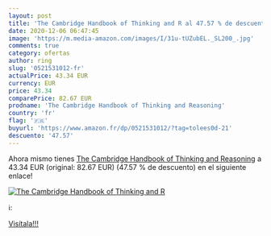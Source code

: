 ```yaml
---
layout: post
title: 'The Cambridge Handbook of Thinking and R al 47.57 % de descuento'
date: 2020-12-06 06:47:45
image: 'https://m.media-amazon.com/images/I/31u-tUZubEL._SL200_.jpg'
comments: true
category: ofertas
author: ring
slug: '0521531012-fr'
actualPrice: 43.34 EUR
currency: EUR
price: 43.34
comparePrice: 82.67 EUR
prodname: 'The Cambridge Handbook of Thinking and Reasoning'
country: 'fr'
flag: '🇫🇷'
buyurl: 'https://www.amazon.fr/dp/0521531012/?tag=tolees0d-21'
descuento: '47.57'
---
```


Ahora mismo tienes [The Cambridge Handbook of Thinking and Reasoning](https://www.amazon.fr/dp/0521531012/?tag=tolees0d-21) a 43.34 EUR (original: 82.67 EUR) (47.57 %  de descuento) en el siguiente enlace!

[![The Cambridge Handbook of Thinking and R](https://m.media-amazon.com/images/I/31u-tUZubEL._SL200_.jpg)](https://www.amazon.fr/dp/0521531012/?tag=tolees0d-21)

ℹ️:


[Visítala!!!](https://www.amazon.fr/dp/0521531012/?tag=tolees0d-21)
